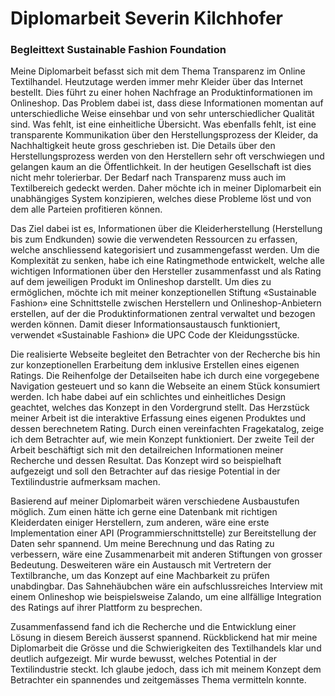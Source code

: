 # Diplomarbeit Severin Kilchhofer

### Begleittext Sustainable Fashion Foundation
Meine Diplomarbeit befasst sich mit dem Thema Transparenz im Online Textilhandel. Heutzutage werden immer mehr Kleider über das Internet bestellt. Dies führt zu einer hohen Nachfrage an Produktinformationen im Onlineshop. Das Problem dabei ist, dass diese Informationen momentan auf unterschiedliche Weise einsehbar und von sehr unterschiedlicher Qualität sind. Was fehlt, ist eine einheitliche Übersicht. Was ebenfalls fehlt, ist eine transparente Kommunikation über den Herstellungsprozess der Kleider, da Nachhaltigkeit heute gross geschrieben ist. Die Details über den Herstellungsprozess werden von den Herstellern sehr oft verschwiegen und gelangen kaum an die Öffentlichkeit. In der heutigen Gesellschaft ist dies nicht mehr tolerierbar. Der Bedarf nach Transparenz muss auch im Textilbereich gedeckt werden. Daher möchte ich in meiner Diplomarbeit ein unabhängiges System konzipieren, welches diese Probleme löst und von dem alle Parteien profitieren können.

Das Ziel dabei ist es, Informationen über die Kleiderherstellung (Herstellung bis zum Endkunden) sowie die verwendeten Ressourcen zu erfassen, welche anschliessend kategorisiert und zusammengefasst werden. Um die Komplexität zu senken, habe ich eine Ratingmethode entwickelt, welche alle wichtigen Informationen über den Hersteller zusammenfasst und als Rating auf dem jeweiligen Produkt im Onlineshop darstellt. Um dies zu ermöglichen, möchte ich mit meiner konzeptionellen Stiftung «Sustainable Fashion» eine Schnittstelle zwischen Herstellern und Onlineshop-Anbietern erstellen, auf der die Produktinformationen zentral verwaltet und bezogen werden können. Damit dieser Informationsaustausch funktioniert, verwendet «Sustainable Fashion» die UPC Code der Kleidungsstücke.

Die realisierte Webseite begleitet den Betrachter von der Recherche bis hin zur konzeptionellen Erarbeitung dem inklusive Erstellen eines eigenen Ratings. Die Reihenfolge der Detailseiten habe ich durch eine vorgegebene Navigation gesteuert und so kann die Webseite an einem Stück konsumiert werden. Ich habe dabei auf ein schlichtes und einheitliches Design geachtet, welches das Konzept in den Vordergrund stellt. Das Herzstück meiner Arbeit ist die interaktive Erfassung eines eigenen Produktes und dessen berechnetem Rating. Durch einen vereinfachten Fragekatalog, zeige ich dem Betrachter auf, wie mein Konzept funktioniert. Der zweite Teil der Arbeit beschäftigt sich mit den detailreichen Informationen meiner Recherche und dessen Resultat. Das Konzept wird so beispielhaft aufgezeigt und soll den Betrachter auf das riesige Potential in der Textilindustrie aufmerksam machen.

Basierend auf meiner Diplomarbeit wären verschiedene Ausbaustufen möglich. Zum einen hätte ich gerne eine Datenbank mit richtigen Kleiderdaten einiger Herstellern, zum anderen, wäre eine erste Implementation einer API (Programmierschnittstelle) zur Bereitstellung der Daten sehr spannend. Um meine Berechnung und das Rating zu verbessern, wäre eine Zusammenarbeit mit anderen Stiftungen von grosser Bedeutung. Desweiteren wäre ein Austausch mit Vertretern der Textilbranche, um das Konzept auf eine Machbarkeit zu prüfen unabdingbar. Das Sahnehäubchen wäre ein aufschlussreiches Interview mit einem Onlineshop wie beispielsweise Zalando, um eine allfällige Integration des Ratings auf ihrer Plattform zu besprechen.

Zusammenfassend fand ich die Recherche und die Entwicklung einer Lösung in diesem Bereich äusserst spannend. Rückblickend hat mir meine Diplomarbeit die Grösse und die Schwierigkeiten des Textilhandels klar und deutlich aufgezeigt. Mir wurde bewusst, welches Potential in der Textilindustrie steckt. Ich glaube jedoch, dass ich mit meinem Konzept dem Betrachter ein spannendes und zeitgemässes Thema vermitteln konnte.
